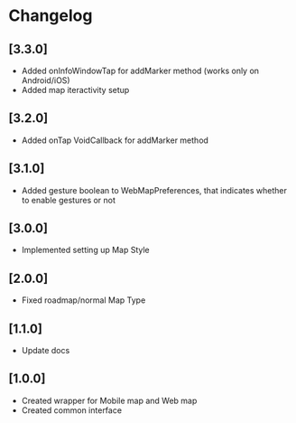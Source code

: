 # Changelog

## [3.3.0]

* Added onInfoWindowTap for addMarker method (works only on Android/iOS)
* Added map iteractivity setup

## [3.2.0]

* Added onTap VoidCallback for addMarker method

## [3.1.0]

* Added gesture boolean to WebMapPreferences, that indicates whether to enable gestures or not

## [3.0.0]

* Implemented setting up Map Style

## [2.0.0]

* Fixed roadmap/normal Map Type

## [1.1.0]

* Update docs

## [1.0.0]

* Created wrapper for Mobile map and Web map
* Created common interface
